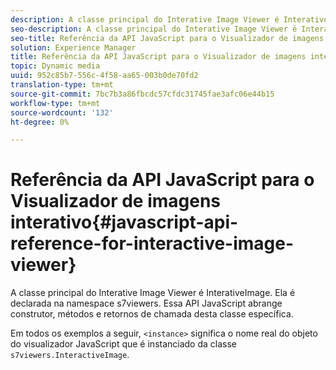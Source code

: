 ```yaml
---
description: A classe principal do Interative Image Viewer é InterativeImage. Ela é declarada na namespace s7viewers. Essa API JavaScript abrange construtor, métodos e retornos de chamada desta classe específica.
seo-description: A classe principal do Interative Image Viewer é InterativeImage. Ela é declarada na namespace s7viewers. Essa API JavaScript abrange construtor, métodos e retornos de chamada desta classe específica.
seo-title: Referência da API JavaScript para o Visualizador de imagens interativo
solution: Experience Manager
title: Referência da API JavaScript para o Visualizador de imagens interativo
topic: Dynamic media
uuid: 952c85b7-556c-4f58-aa65-003b0de70fd2
translation-type: tm+mt
source-git-commit: 7bc7b3a86fbcdc57cfdc31745fae3afc06e44b15
workflow-type: tm+mt
source-wordcount: '132'
ht-degree: 0%

---
```



# Referência da API JavaScript para o Visualizador de imagens interativo{#javascript-api-reference-for-interactive-image-viewer}

A classe principal do Interative Image Viewer é InterativeImage. Ela é declarada na namespace s7viewers. Essa API JavaScript abrange construtor, métodos e retornos de chamada desta classe específica.

Em todos os exemplos a seguir, `<instance>` significa o nome real do objeto do visualizador JavaScript que é instanciado da classe `s7viewers.InteractiveImage`.
